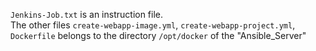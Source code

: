`Jenkins-Job.txt` is an instruction file.  
The other files `create-webapp-image.yml`, `create-webapp-project.yml`, `Dockerfile` belongs to the directory `/opt/docker` of the "Ansible_Server" 